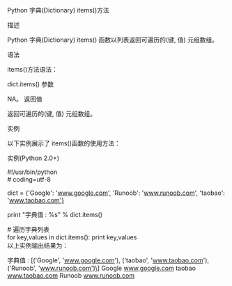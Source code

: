 Python 字典(Dictionary) items()方法

描述

Python 字典(Dictionary) items() 函数以列表返回可遍历的(键, 值) 元组数组。

语法

items()方法语法：

dict.items()
参数

NA。
返回值

返回可遍历的(键, 值) 元组数组。

实例

以下实例展示了 items()函数的使用方法：

实例(Python 2.0+)

#!/usr/bin/python  
\# coding=utf-8  

dict = {'Google': 'www.google.com', 'Runoob': 'www.runoob.com', 'taobao': 'www.taobao.com'}  

print  "字典值 : %s" % dict.items()  

\# 遍历字典列表   
for  key,values  in  dict.items(): 
print  key,values  
以上实例输出结果为：

字典值 : \[('Google', 'www.google.com'), ('taobao', 'www.taobao.com'), ('Runoob', 'www.runoob.com')\]
Google www.google.com
taobao www.taobao.com
Runoob www.runoob.com  
